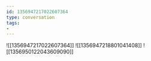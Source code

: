```yaml
---
id: 1356947217022607364
type: conversation
tags:
- 
---
```

![[1356947217022607364]]
![[1356947218801041408]]
![[1356950122043609090]]

